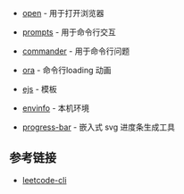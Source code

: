 

+ [open](https://www.npmjs.com/package/open) - 用于打开浏览器
+ [prompts](https://www.npmjs.com/package/prompts) - 用于命令行交互
+ [commander](https://www.npmjs.com/package/commander) - 用于命令行问题
+ [ora](https://www.npmjs.com/package/ora) - 命令行loading 动画
+ [ejs](https://www.npmjs.com/package/ejs) - 模板
+ [envinfo](https://www.npmjs.com/package/envinfo) - 本机环境

+ [progress-bar](https://github.com/fredericojordan/progress-bar) - 嵌入式 svg 进度条生成工具

## 参考链接

+ [leetcode-cli](https://github1s.com/skygragon/leetcode-cli/blob/HEAD/lib/plugins/leetcode.js)
